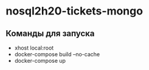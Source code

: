 # nosql2h20-tickets-mongo
## Команды для запуска
* xhost local:root
* docker-compose build –no-cache
* docker-compose up
